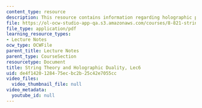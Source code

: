 ```yaml
---
content_type: resource
description: This resource contains information regarding holographic principle.
file: https://ol-ocw-studio-app-qa.s3.amazonaws.com/courses/8-821-string-theory-and-holographic-duality-fall-2014/de4f1420128475ecbc2b25c42e7055cc_MIT8_821S15_Lec6.pdf
file_type: application/pdf
learning_resource_types:
- Lecture Notes
ocw_type: OCWFile
parent_title: Lecture Notes
parent_type: CourseSection
resourcetype: Document
title: String Theory and Holographic Duality, Lec6
uid: de4f1420-1284-75ec-bc2b-25c42e7055cc
video_files:
  video_thumbnail_file: null
video_metadata:
  youtube_id: null
---
```

